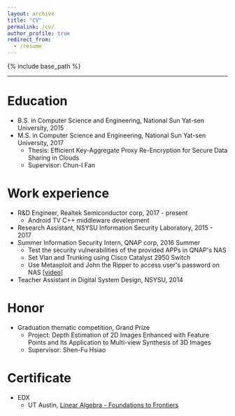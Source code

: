 ```yaml
---
layout: archive
title: "CV"
permalink: /cv/
author_profile: true
redirect_from:
  - /resume
---
```


{% include base_path %}

---

Education
======
* B.S. in Computer Science and Engineering, National Sun Yat-sen University, 2015
* M.S. in Computer Science and Engineering, National Sun Yat-sen University, 2017
  * Thesis: Efficient Key-Aggregate Proxy Re-Encryption for Secure Data Sharing in Clouds
  * Supervisor: Chun-I Fan


Work experience
======
* R&D Engineer, Realtek Semiconductor corp, 2017 - present
  * Android TV C++ middleware develepment
* Research Assistant, NSYSU Information Security Laboratory, 2015 - 2017 
* Summer Information Security Intern, QNAP corp, 2016 Summer
  * Test the security vulnerabilities of the provided APPs in QNAP's NAS
  * Set Vlan and Trunking using Cisco Catalyst 2950 Switch
  * Use Metasploit and John the Ripper to access user's password on NAS [[video]]()
* Teacher Assistant in Digital System Design, NSYSU, 2014

Honor
======
* Graduation thematic competition, Grand Prize
  * Project: Depth Estimation of 2D Images Enhanced with Feature Points and Its Application to Multi-view Synthesis of 3D Images
  * Supervisor: Shen-Fu Hsiao
  
Certificate
======
* EDX
  *  UT Austin, [Linear Algebra - Foundations to Frontiers](https://courses.edx.org/certificates/418357e1c71b446fb64ca7e007551755)


